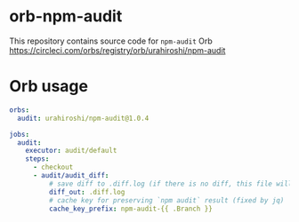 # orb-npm-audit

This repository contains source code for `npm-audit` Orb
https://circleci.com/orbs/registry/orb/urahiroshi/npm-audit

# Orb usage

```yaml
orbs:
  audit: urahiroshi/npm-audit@1.0.4

jobs:
  audit:
    executor: audit/default
    steps:
      - checkout
      - audit/audit_diff:
          # save diff to .diff.log (if there is no diff, this file will be empty)
          diff_out: .diff.log
          # cache key for preserving `npm audit` result (fixed by jq)
          cache_key_prefix: npm-audit-{{ .Branch }}
```
